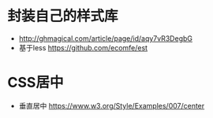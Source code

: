 # 封装自己的样式库

- <http://ghmagical.com/article/page/id/aqy7vR3DegbG>
- 基于less <https://github.com/ecomfe/est>

# CSS居中

- 垂直居中 <https://www.w3.org/Style/Examples/007/center>
